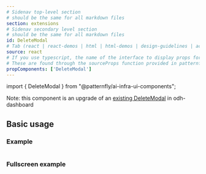 ```yaml
---
# Sidenav top-level section
# should be the same for all markdown files
section: extensions
# Sidenav secondary level section
# should be the same for all markdown files
id: DeleteModal
# Tab (react | react-demos | html | html-demos | design-guidelines | accessibility)
source: react
# If you use typescript, the name of the interface to display props for
# These are found through the sourceProps function provided in patternfly-docs.source.js
propComponents: ['DeleteModal']
---
```


import { DeleteModal } from "@patternfly/ai-infra-ui-components";

Note: this component is an upgrade of an [existing DeleteModal](https://github.com/opendatahub-io/odh-dashboard/blob/main/frontend/src/pages/projects/components/DeleteModal.tsx) in odh-dashboard

## Basic usage

### Example

```js file="./DeleteModalBasic.tsx"

```

### Fullscreen example

```js file="./DeleteModalBasic.tsx" isFullscreen

```
